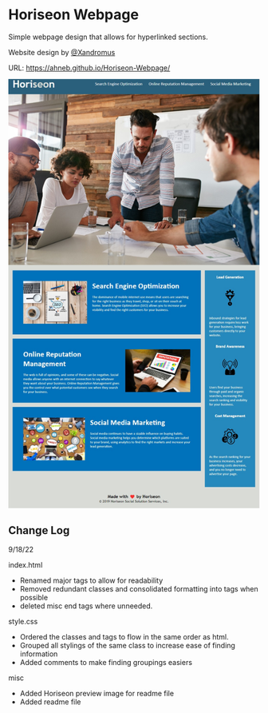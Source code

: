 # Horiseon Webpage
Simple webpage design that allows for hyperlinked sections.

Website design by [@Xandromus](https://github.com/Xandromus)

URL: https://ahneb.github.io/Horiseon-Webpage/

![Horiseon Preview](assets/images/Horiseon%20Preview.jpg)


## Change Log

9/18/22

index.html
- Renamed major tags to allow for readability
- Removed redundant classes and consolidated formatting into tags when possible
- deleted misc end tags where unneeded.

style.css
- Ordered the classes and tags to flow in the same order as html.
- Grouped all stylings of the same class to increase ease of finding information
- Added comments to make finding groupings easiers

misc
- Added Horiseon preview image for readme file
- Added readme file
